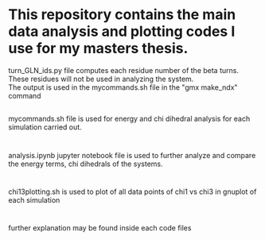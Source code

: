 # This repository contains the main data analysis and plotting codes I use for my masters thesis.

turn_GLN_ids.py file computes each residue number of the beta turns. These residues will not be used in analyzing the system. <br />
The output is used in the mycommands.sh file in the "gmx make_ndx" command
##
mycommands.sh file is used for energy and chi dihedral analysis for each simulation carried out.
#
analysis.ipynb jupyter notebook file is used to further analyze and compare the energy terms, chi dihedrals of the systems.
# 
chi13plotting.sh is used to plot of all data points of chi1 vs chi3 in gnuplot of each simulation
# 
further explanation may be found inside each code files
